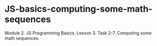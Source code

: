 # JS-basics-computing-some-math-sequences
Module 2. JS Programming Basics. Lesson 3. Task 2-7. Сomputing some math sequences.

